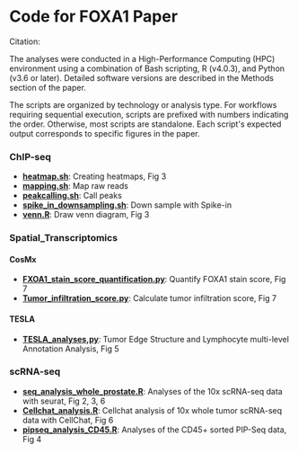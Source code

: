 # Code for FOXA1 Paper
Citation:

The analyses were conducted in a High-Performance Computing (HPC) environment using a combination of Bash scripting, R (v4.0.3), and Python (v3.6 or later). Detailed software versions are described in the Methods section of the paper.

The scripts are organized by technology or analysis type. For workflows requiring sequential execution, scripts are prefixed with numbers indicating the order. Otherwise, most scripts are standalone. Each script's expected output corresponds to specific figures in the paper.
 
### ChIP-seq

- [**heatmap.sh**](ChIP-seq/heatmap.sh): Creating heatmaps, Fig 3
- [**mapping.sh**](ChIP-seq/mapping.sh): Map raw reads
- [**peakcalling.sh**](ChIP-seq/peakcalling.sh): Call peaks
- [**spike_in_downsampling.sh**](ChIP-seq/spike_in_downsampling.sh): Down sample with Spike-in
- [**venn.R**](ChIP-seq/venn.R): Draw venn diagram, Fig 3
    
### Spatial_Transcriptomics

#### CosMx
- [**FXOA1_stain_score_quantification.py**](/Spatial_Transcriptomics/CosMx_analyses/FXOA1_stain_score_quantification.py): Quantify FOXA1 stain score, Fig 7
- [**Tumor_infiltration_score.py**](/Spatial_Transcriptomics/CosMx_analyses/Tumor_infiltration_score.py): Calculate tumor infiltration score, Fig 7

#### TESLA
- [**TESLA_analyses,py**](/Spatial_Transcriptomics/TESLA_analyses/TESLA_analyses,py): Tumor Edge Structure and Lymphocyte multi-level Annotation Analysis, Fig 5

### scRNA-seq

- [**seq_analysis_whole_prostate.R**](/scRNA-seq/seq_analysis_whole_prostate.R): Analyses of the 10x scRNA-seq data with seurat, Fig 2, 3, 6
- [**Cellchat_analysis.R**](/scRNA-seq/Cellchat_analysis.R): Cellchat analysis of 10x whole tumor scRNA-seq data with CellChat, Fig 6
- [**pipseq_analysis_CD45.R**](/scRNA-seq/pipseq_analysis_CD45.R): Analyses of the CD45+ sorted PIP-Seq data, Fig 4 
